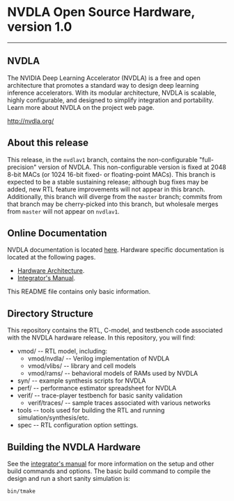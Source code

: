 # NVDLA Open Source Hardware, version 1.0
---

## NVDLA

The NVIDIA Deep Learning Accelerator (NVDLA) is a free and open architecture that promotes
a standard way to design deep learning inference accelerators. With its modular architecture,
NVDLA is scalable, highly configurable, and designed to simplify integration and portability.
Learn more about NVDLA on the project web page.

<http://nvdla.org/>

## About this release

This release, in the `nvdlav1` branch, contains the non-configurable
"full-precision" version of NVDLA.  This non-configurable version is fixed
at 2048 8-bit MACs (or 1024 16-bit fixed- or floating-point MACs).  This
branch is expected to be a stable sustaining release; although bug fixes may
be added, new RTL feature improvements will not appear in this branch. 
Additionally, this branch will diverge from the `master` branch; commits
from that branch may be cherry-picked into this branch, but wholesale merges
from `master` will not appear on `nvdlav1`.

## Online Documentation

NVDLA documentation is located [here](http://nvdla.org/contents.html).  Hardware specific 
documentation is located at the following pages.
* [Hardware Architecture](http://http://nvdla.org/hwarch.html).
* [Integrator's Manual](http://nvdla.org/integration_guide.html).

This README file contains only basic information.

## Directory Structure

This repository contains the RTL, C-model, and testbench code associated with the NVDLA hardware 
release.  In this repository, you will find:

  * vmod/ -- RTL model, including:
    * vmod/nvdla/ -- Verilog implementation of NVDLA
    * vmod/vlibs/ -- library and cell models
    * vmod/rams/ -- behavioral models of RAMs used by NVDLA
  * syn/ -- example synthesis scripts for NVDLA
  * perf/ -- performance estimator spreadsheet for NVDLA
  * verif/ -- trace-player testbench for basic sanity validation
    * verif/traces/ -- sample traces associated with various networks
  * tools -- tools used for building the RTL and running simulation/synthesis/etc.
  * spec -- RTL configuration option settings.

## Building the NVDLA Hardware

See the [integrator's manual](http://nvdla.org/integration_guide.html) for more information on 
the setup and other build commands and options.  The basic build command to compile the design
and run a short sanity simulation is:

    bin/tmake

